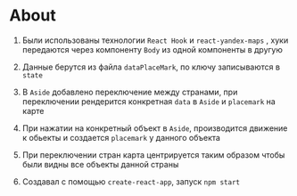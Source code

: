# About

1) Были использованы технологии `React Hook` и `react-yandex-maps` , хуки передаются через компоненту `Body` из одной компоненты в другую

2) Данные берутся из файла `dataPlaceMark`, по ключу записываются в `state`

3) В `Aside` добавлено переключение между странами, при переключении рендерится конкретная `data` в `Aside` и `placemark` на карте

4) При нажатии на конкретный объект в `Aside`, производится движение к обьекты и создается `placemark` у данного объекта

5) При переключении стран карта центрируется таким образом чтобы были видны все объекты данной страны

6) Создавал с помощью `create-react-app`, запуск  `npm start`
